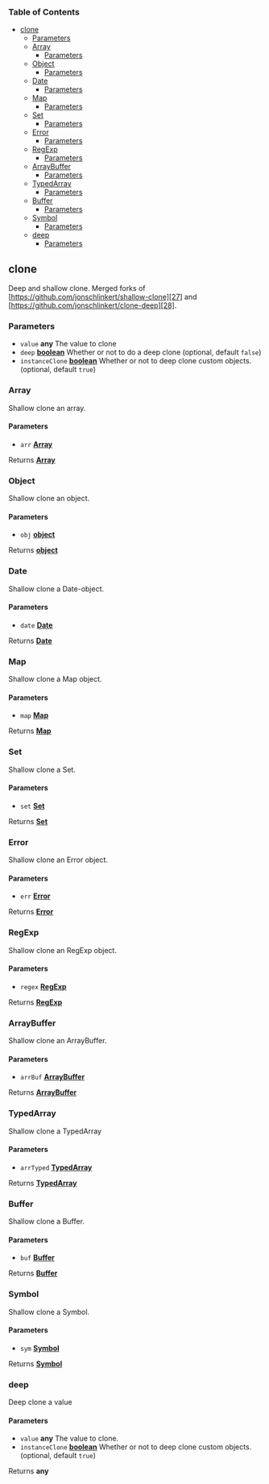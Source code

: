 <!-- Generated by documentation.js. Update this documentation by updating the source code. -->

### Table of Contents

-   [clone][1]
    -   [Parameters][2]
    -   [Array][3]
        -   [Parameters][4]
    -   [Object][5]
        -   [Parameters][6]
    -   [Date][7]
        -   [Parameters][8]
    -   [Map][9]
        -   [Parameters][10]
    -   [Set][11]
        -   [Parameters][12]
    -   [Error][13]
        -   [Parameters][14]
    -   [RegExp][15]
        -   [Parameters][16]
    -   [ArrayBuffer][17]
        -   [Parameters][18]
    -   [TypedArray][19]
        -   [Parameters][20]
    -   [Buffer][21]
        -   [Parameters][22]
    -   [Symbol][23]
        -   [Parameters][24]
    -   [deep][25]
        -   [Parameters][26]

## clone

Deep and shallow clone.
Merged forks of [https://github.com/jonschlinkert/shallow-clone][27] and [https://github.com/jonschlinkert/clone-deep][28].

### Parameters

-   `value` **any** The value to clone
-   `deep` **[boolean][29]** Whether or not to do a deep clone (optional, default `false`)
-   `instanceClone` **[boolean][29]** Whether or not to deep clone custom objects. (optional, default `true`)

### Array

Shallow clone an array.

#### Parameters

-   `arr` **[Array][30]** 

Returns **[Array][30]** 

### Object

Shallow clone an object.

#### Parameters

-   `obj` **[object][31]** 

Returns **[object][31]** 

### Date

Shallow clone a Date-object.

#### Parameters

-   `date` **[Date][32]** 

Returns **[Date][32]** 

### Map

Shallow clone a Map object.

#### Parameters

-   `map` **[Map][33]** 

Returns **[Map][33]** 

### Set

Shallow clone a Set.

#### Parameters

-   `set` **[Set][34]** 

Returns **[Set][34]** 

### Error

Shallow clone an Error object.

#### Parameters

-   `err` **[Error][35]** 

Returns **[Error][35]** 

### RegExp

Shallow clone an RegExp object.

#### Parameters

-   `regex` **[RegExp][36]** 

Returns **[RegExp][36]** 

### ArrayBuffer

Shallow clone an ArrayBuffer.

#### Parameters

-   `arrBuf` **[ArrayBuffer][37]** 

Returns **[ArrayBuffer][37]** 

### TypedArray

Shallow clone a TypedArray

#### Parameters

-   `arrTyped` **[TypedArray][38]** 

Returns **[TypedArray][38]** 

### Buffer

Shallow clone a Buffer.

#### Parameters

-   `buf` **[Buffer][39]** 

Returns **[Buffer][39]** 

### Symbol

Shallow clone a Symbol.

#### Parameters

-   `sym` **[Symbol][40]** 

Returns **[Symbol][40]** 

### deep

Deep clone a value

#### Parameters

-   `value` **any** The value to clone.
-   `instanceClone` **[boolean][29]** Whether or not to deep clone custom objects. (optional, default `true`)

Returns **any** 

[1]: #clone

[2]: #parameters

[3]: #array

[4]: #parameters-1

[5]: #object

[6]: #parameters-2

[7]: #date

[8]: #parameters-3

[9]: #map

[10]: #parameters-4

[11]: #set

[12]: #parameters-5

[13]: #error

[14]: #parameters-6

[15]: #regexp

[16]: #parameters-7

[17]: #arraybuffer

[18]: #parameters-8

[19]: #typedarray

[20]: #parameters-9

[21]: #buffer

[22]: #parameters-10

[23]: #symbol

[24]: #parameters-11

[25]: #deep

[26]: #parameters-12

[27]: https://github.com/jonschlinkert/shallow-clone

[28]: https://github.com/jonschlinkert/clone-deep

[29]: https://developer.mozilla.org/docs/Web/JavaScript/Reference/Global_Objects/Boolean

[30]: https://developer.mozilla.org/docs/Web/JavaScript/Reference/Global_Objects/Array

[31]: https://developer.mozilla.org/docs/Web/JavaScript/Reference/Global_Objects/Object

[32]: https://developer.mozilla.org/docs/Web/JavaScript/Reference/Global_Objects/Date

[33]: https://developer.mozilla.org/docs/Web/JavaScript/Reference/Global_Objects/Map

[34]: https://developer.mozilla.org/docs/Web/JavaScript/Reference/Global_Objects/Set

[35]: https://developer.mozilla.org/docs/Web/JavaScript/Reference/Global_Objects/Error

[36]: https://developer.mozilla.org/docs/Web/JavaScript/Reference/Global_Objects/RegExp

[37]: https://developer.mozilla.org/docs/Web/JavaScript/Reference/Global_Objects/ArrayBuffer

[38]: https://developer.mozilla.org/docs/Web/JavaScript/Reference/Global_Objects/TypedArray

[39]: https://nodejs.org/api/buffer.html

[40]: https://developer.mozilla.org/docs/Web/JavaScript/Reference/Global_Objects/Symbol
